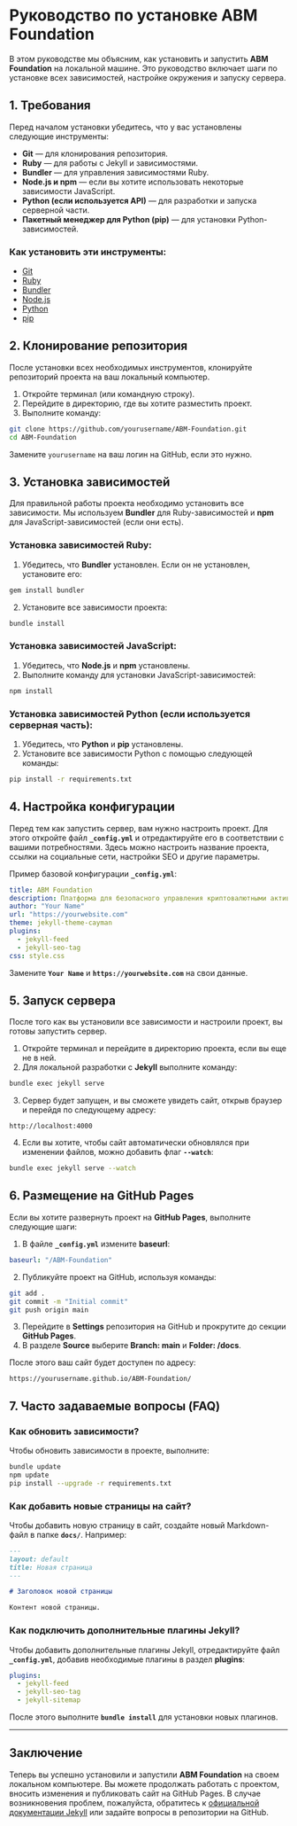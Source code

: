 
# Руководство по установке ABM Foundation

В этом руководстве мы объясним, как установить и запустить **ABM Foundation** на локальной машине. Это руководство включает шаги по установке всех зависимостей, настройке окружения и запуску сервера.

## 1. Требования

Перед началом установки убедитесь, что у вас установлены следующие инструменты:

- **Git** — для клонирования репозитория.
- **Ruby** — для работы с Jekyll и зависимостями.
- **Bundler** — для управления зависимостями Ruby.
- **Node.js и npm** — если вы хотите использовать некоторые зависимости JavaScript.
- **Python (если используется API)** — для разработки и запуска серверной части.
- **Пакетный менеджер для Python (pip)** — для установки Python-зависимостей.

### Как установить эти инструменты:
- [Git](https://git-scm.com/book/en/v2/Getting-Started-Installing-Git)
- [Ruby](https://www.ruby-lang.org/en/documentation/installation/)
- [Bundler](https://bundler.io/)
- [Node.js](https://nodejs.org/)
- [Python](https://www.python.org/)
- [pip](https://pip.pypa.io/en/stable/installation/)

## 2. Клонирование репозитория

После установки всех необходимых инструментов, клонируйте репозиторий проекта на ваш локальный компьютер.

1. Откройте терминал (или командную строку).
2. Перейдите в директорию, где вы хотите разместить проект.
3. Выполните команду:

```bash
git clone https://github.com/yourusername/ABM-Foundation.git
cd ABM-Foundation
```

Замените `yourusername` на ваш логин на GitHub, если это нужно.

## 3. Установка зависимостей

Для правильной работы проекта необходимо установить все зависимости. Мы используем **Bundler** для Ruby-зависимостей и **npm** для JavaScript-зависимостей (если они есть).

### Установка зависимостей Ruby:

1. Убедитесь, что **Bundler** установлен. Если он не установлен, установите его:

```bash
gem install bundler
```

2. Установите все зависимости проекта:

```bash
bundle install
```

### Установка зависимостей JavaScript:

1. Убедитесь, что **Node.js** и **npm** установлены.
2. Выполните команду для установки JavaScript-зависимостей:

```bash
npm install
```

### Установка зависимостей Python (если используется серверная часть):

1. Убедитесь, что **Python** и **pip** установлены.
2. Установите все зависимости Python с помощью следующей команды:

```bash
pip install -r requirements.txt
```

## 4. Настройка конфигурации

Перед тем как запустить сервер, вам нужно настроить проект. Для этого откройте файл **`_config.yml`** и отредактируйте его в соответствии с вашими потребностями. Здесь можно настроить название проекта, ссылки на социальные сети, настройки SEO и другие параметры.

Пример базовой конфигурации **`_config.yml`**:

```yaml
title: ABM Foundation
description: Платформа для безопасного управления криптовалютными активами.
author: "Your Name"
url: "https://yourwebsite.com"
theme: jekyll-theme-cayman
plugins:
  - jekyll-feed
  - jekyll-seo-tag
css: style.css
```

Замените **`Your Name`** и **`https://yourwebsite.com`** на свои данные.

## 5. Запуск сервера

После того как вы установили все зависимости и настроили проект, вы готовы запустить сервер.

1. Откройте терминал и перейдите в директорию проекта, если вы еще не в ней.
2. Для локальной разработки с **Jekyll** выполните команду:

```bash
bundle exec jekyll serve
```

3. Сервер будет запущен, и вы сможете увидеть сайт, открыв браузер и перейдя по следующему адресу:

```
http://localhost:4000
```

4. Если вы хотите, чтобы сайт автоматически обновлялся при изменении файлов, можно добавить флаг **`--watch`**:

```bash
bundle exec jekyll serve --watch
```

## 6. Размещение на GitHub Pages

Если вы хотите развернуть проект на **GitHub Pages**, выполните следующие шаги:

1. В файле **`_config.yml`** измените **baseurl**:

```yaml
baseurl: "/ABM-Foundation"
```

2. Публикуйте проект на GitHub, используя команды:

```bash
git add .
git commit -m "Initial commit"
git push origin main
```

3. Перейдите в **Settings** репозитория на GitHub и прокрутите до секции **GitHub Pages**.
4. В разделе **Source** выберите **Branch: main** и **Folder: /docs**.

После этого ваш сайт будет доступен по адресу:

```
https://yourusername.github.io/ABM-Foundation/
```

## 7. Часто задаваемые вопросы (FAQ)

### Как обновить зависимости?

Чтобы обновить зависимости в проекте, выполните:

```bash
bundle update
npm update
pip install --upgrade -r requirements.txt
```

### Как добавить новые страницы на сайт?

Чтобы добавить новую страницу в сайт, создайте новый Markdown-файл в папке **`docs/`**. Например:

```markdown
---
layout: default
title: Новая страница
---

# Заголовок новой страницы

Контент новой страницы.
```

### Как подключить дополнительные плагины Jekyll?

Чтобы добавить дополнительные плагины Jekyll, отредактируйте файл **`_config.yml`**, добавив необходимые плагины в раздел **plugins**:

```yaml
plugins:
  - jekyll-feed
  - jekyll-seo-tag
  - jekyll-sitemap
```

После этого выполните **`bundle install`** для установки новых плагинов.

---

## Заключение

Теперь вы успешно установили и запустили **ABM Foundation** на своем локальном компьютере. Вы можете продолжать работать с проектом, вносить изменения и публиковать сайт на GitHub Pages. В случае возникновения проблем, пожалуйста, обратитесь к [официальной документации Jekyll](https://jekyllrb.com/docs/) или задайте вопросы в репозитории на GitHub.
